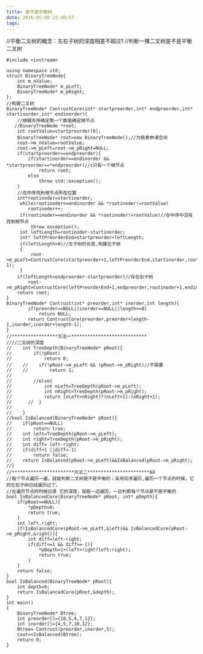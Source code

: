 ```yaml
---
title: 是不是平衡树
date: 2016-05-08 22:40:57
tags:
---
```

//平衡二叉树的概念：左右子树的深度相差不超过1
//判断一棵二叉树是不是平衡二叉树

    #include <iostream>
    
    using namespace std;
    struct BinaryTreeNode{
        int m_nValue;
        BinaryTreeNode* m_pLeft;
        BinaryTreeNode* m_pRight;
    };
    //构建二叉树
    BinaryTreeNode* ContrustCore(int* startpreorder,int* endpreorder,int* startinorder,int* endinorder){
        //根据先序确定第一个数值确定根节点
       //BinaryTreeNode *root;
        int rootValue=startpreorder[0];
        BinaryTreeNode* root=new BinaryTreeNode();//为链表申请空间
        root->m_nValue=rootValue;
        root->m_pLeft=root->m_pRight=NULL;
        if(startpreorder==endpreorder){
            if(startinorder==endinorder && *startpreorder==*endpreorder)//z只有一个根节点
                return root;
            else
                throw std::exception();
        }
        //在中序找到根节点所在位置
        int*rootinoder=startinorder;
         while(rootinoder<=endinorder && *rootinoder!=rootValue)
            rootinoder++;
         if(rootinoder==endinorder && *rootinoder!=rootValue)//在中序中没有找到根节点
             throw exception();
         int leftLength=rootinoder-startinorder;
         int* leftPreorderEnd=startpreorder+leftLength;
         if(leftLength>0)//左子树的长度,构建左子树
         {
             root->m_pLeft=ContrustCore(startpreorder+1,leftPreorderEnd,startinorder,rootinoder-1);
         }
        if(leftLength<endpreorder-startpreorder)//存在右子树
            root->m_pRight=ContrustCore(leftPreorderEnd+1,endpreorder,rootinoder+1,endinorder);
        return root;
    }
    BinaryTreeNode* Contrust(int* preorder,int* inorder,int length){
            if(preorder==NULL||inorder==NULL||length<=0)
                return NULL;
            return ContrustCore(preorder,preorder+length-1,inorder,inorder+length-1);
    }
    //*****************方法一****************************
    ////二叉树的深度
    //    int TreeDepth(BinaryTreeNode* pRoot){
    //        if(!pRoot)
    //            return 0;
    //    //    if(!pRoot->m_pLeft && !pRoot->m_pRight)//不需要
    //    //        return 1;
    //
    //        //else{
    //            int nLeft=TreeDepth(pRoot->m_pLeft);
    //            int nRight=TreeDepth(pRoot->m_pRight);
    //            return (nLeft>nRight)?(nLeft+1):(nRight+1);
    //      //  }
    //
    //    }
    //bool IsBalanced(BinaryTreeNode* pRoot){
    //    if(pRoot==NULL)
    //        return true;
    //    int left=TreeDepth(pRoot->m_pLeft);
    //    int right=TreeDepth(pRoot->m_pRight);
    //    int diff= left-right;
    //    if(diff>1 ||diff<-1)
    //        return false;
    //    return IsBalanced(pRoot->m_pLeft)&&IsBalanced(pRoot->m_pRight);
    //}
    //***********************方法二***********************88
    //每个节点遍历一遍，就能判断二叉树是不是平衡的；采用后序遍历,遍历一个节点的时候，它的左右子树已经遍历过了。
    //在遍历节点的时候记录 它的深度，就能一边遍历，一边判断每个节点是不是平衡的
    bool IsBalancedCore(BinaryTreeNode* pRoot, int* pDepth){
        if(pRoot==NULL){
            *pDepth=0;
            return true;
        }
        int left,right;
        if(IsBalancedCore(pRoot->m_pLeft,&left)&& IsBalancedCore(pRoot->m_pRight,&right)){
            int diff=left-right;
            if(diff<=1 && diff>=-1){
                *pDepth=1+(left>right?left:right);
                return true;
            }
        }
        return false;
    }
    bool IsBalanced(BinaryTreeNode* pRoot){
        int depth=0;
        return IsBalancedCore(pRoot,&depth);
    }
    int main()
    {
        BinaryTreeNode* Btree;
        int preorder[]={10,5,4,7,12};
        int inorder[]={4,5,7,10,12};
        Btree= Contrust(preorder,inorder,5);
        cout<<IsBalanced(Btree);
        return 0;
    }

